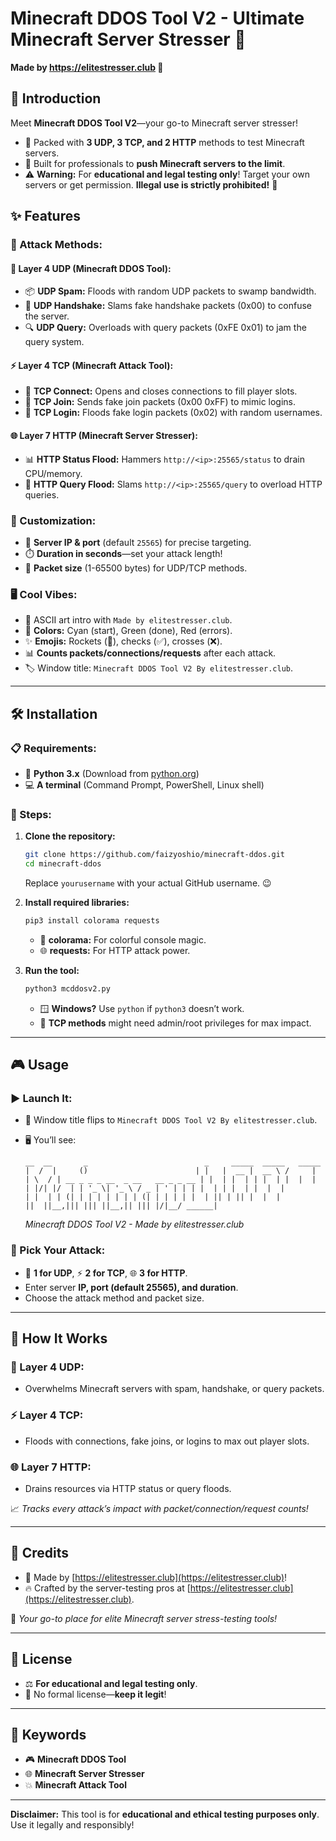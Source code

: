 # Minecraft DDOS Tool V2 - Ultimate Minecraft Server Stresser 🚀

**Made by https://elitestresser.club 🌟**

## 🚀 Introduction

Meet **Minecraft DDOS Tool V2**—your go-to Minecraft server stresser! 

- 🌊 Packed with **3 UDP, 3 TCP, and 2 HTTP** methods to test Minecraft servers.
- 💪 Built for professionals to **push Minecraft servers to the limit**.
- ⚠️ **Warning:** For **educational and legal testing only**! Target your own servers or get permission. **Illegal use is strictly prohibited!** 🚨

## ✨ Features

### 🌟 Attack Methods:

#### 🌊 Layer 4 UDP (Minecraft DDOS Tool):
- 📦 **UDP Spam:** Floods with random UDP packets to swamp bandwidth.
- 🤝 **UDP Handshake:** Slams fake handshake packets (0x00) to confuse the server.
- 🔍 **UDP Query:** Overloads with query packets (0xFE 0x01) to jam the query system.

#### ⚡ Layer 4 TCP (Minecraft Attack Tool):
- 🔗 **TCP Connect:** Opens and closes connections to fill player slots.
- 🚪 **TCP Join:** Sends fake join packets (0x00 0xFF) to mimic logins.
- 🔑 **TCP Login:** Floods fake login packets (0x02) with random usernames.

#### 🌐 Layer 7 HTTP (Minecraft Server Stresser):
- 📊 **HTTP Status Flood:** Hammers `http://<ip>:25565/status` to drain CPU/memory.
- 🔎 **HTTP Query Flood:** Slams `http://<ip>:25565/query` to overload HTTP queries.

### 🎨 Customization:
- 🎯 **Server IP & port** (default `25565`) for precise targeting.
- ⏱️ **Duration in seconds**—set your attack length!
- 📏 **Packet size** (1-65500 bytes) for UDP/TCP methods.

### 🖥️ Cool Vibes:
- 🎨 ASCII art intro with `Made by elitestresser.club`.
- 🌈 **Colors:** Cyan (start), Green (done), Red (errors).
- ✨ **Emojis:** Rockets (🚀), checks (✅), crosses (❌).
- 📊 **Counts packets/connections/requests** after each attack.
- 🏷️ Window title: `Minecraft DDOS Tool V2 By elitestresser.club`.

---

## 🛠️ Installation

### 📋 Requirements:
- 🐍 **Python 3.x** (Download from [python.org](https://www.python.org/))
- 💻 **A terminal** (Command Prompt, PowerShell, Linux shell)

### 🚀 Steps:

1. **Clone the repository:**
   ```bash
   git clone https://github.com/faizyoshio/minecraft-ddos.git
   cd minecraft-ddos
   ```
   Replace `yourusername` with your actual GitHub username. 😉

2. **Install required libraries:**
   ```bash
   pip3 install colorama requests
   ```
   - 🌈 **colorama:** For colorful console magic.
   - 🌐 **requests:** For HTTP attack power.

3. **Run the tool:**
   ```bash
   python3 mcddosv2.py
   ```
   - 🪟 **Windows?** Use `python` if `python3` doesn’t work.
   - 🔑 **TCP methods** might need admin/root privileges for max impact.

---

## 🎮 Usage

### ▶️ Launch It:

- 🚀 Window title flips to `Minecraft DDOS Tool V2 By elitestresser.club`.
- 🖥️ You’ll see:
   ```
   __  __       _                          _     _____  _____   _____ 
  |  /  |     ()                        | |   |  __ |  __ \ /     |
  | \  / | __ _ _ _ __  _ __   __ _ _ __ | |  | |  | | |  | |  |  |
  | |/| |/  | | '_ \| '_ \ / _ | ' | | | |  | | |  | |  |  |
  | |  | | (| | | | | | | | (| | | | | |  | || | || |  |  |
  ||  ||__,||| ||| ||__,|| ||| |/|__/ ______|
   ```
   
   *Minecraft DDOS Tool V2 - Made by elitestresser.club*

### 🎯 Pick Your Attack:

- 🌊 **1 for UDP**, ⚡ **2 for TCP**, 🌐 **3 for HTTP**.
- Enter server **IP, port (default 25565), and duration**.
- Choose the attack method and packet size.

---

## 🧠 How It Works

### 🌊 Layer 4 UDP:
- Overwhelms Minecraft servers with spam, handshake, or query packets.

### ⚡ Layer 4 TCP:
- Floods with connections, fake joins, or logins to max out player slots.

### 🌐 Layer 7 HTTP:
- Drains resources via HTTP status or query floods.

📈 *Tracks every attack’s impact with packet/connection/request counts!*

---

## 🙌 Credits

- 🌟 Made by [https://elitestresser.club](https://elitestresser.club)!
- 🔥 Crafted by the server-testing pros at [https://elitestresser.club](https://elitestresser.club).

🚀 *Your go-to place for elite Minecraft server stress-testing tools!*

---

## 📜 License

- ⚖️ **For educational and legal testing only**.
- 🚫 No formal license—**keep it legit**!

---

## 🔑 Keywords

- 🎮 **Minecraft DDOS Tool**
- 🌐 **Minecraft Server Stresser**
- 💥 **Minecraft Attack Tool**

---

**Disclaimer:** This tool is for **educational and ethical testing purposes only**. Use it legally and responsibly!
